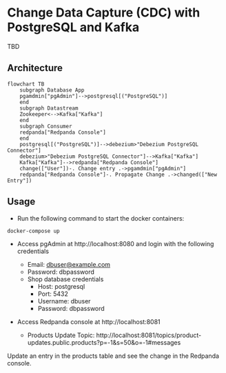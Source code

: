 # Change Data Capture (CDC) with PostgreSQL and Kafka

TBD

## Architecture

```mermaid
flowchart TB
    subgraph Database App
    pgamdmin["pgAdmin"]-->postgresql[("PostgreSQL")]
    end
    subgraph Datastream
    Zookeeper<-->Kafka["Kafka"]
    end
    subgraph Consumer 
    redpanda["Redpanda Console"]
    end
    postgresql[("PostgreSQL")]-->debezium>"Debezium PostgreSQL Connector"]
    debezium>"Debezium PostgreSQL Connector"]-->Kafka["Kafka"]
    Kafka["Kafka"]-->redpanda["Redpanda Console"]
    change(["User"])-. Change entry .->pgamdmin["pgAdmin"]
    redpanda["Redpanda Console"]-. Propagate Change .->changed(["New Entry"])
```

## Usage

* Run the following command to start the docker containers:

```
docker-compose up
```

* Access pgAdmin at http://localhost:8080 and login with the following credentials
    * Email: dbuser@example.com
    * Password: dbpassword
    * Shop database credentials
        * Host: postgresql
        * Port: 5432
        * Username: dbuser
        * Password: dbpassword

* Access Redpanda console at http://localhost:8081
    * Products Update Topic: http://localhost:8081/topics/product-updates.public.products?p=-1&s=50&o=-1#messages

Update an entry in the products table and see the change in the Redpanda console.